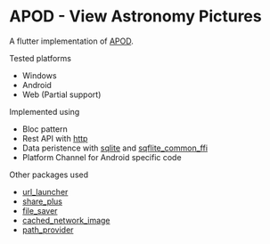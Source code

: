 # APOD - View Astronomy Pictures

A flutter implementation of [APOD](https://github.com/gabriel-rajadurai/APOD).

Tested platforms
  * Windows
  * Android
  * Web (Partial support)

Implemented using
  * Bloc pattern
  * Rest API with [http](https://pub.dev/packages/http)
  * Data peristence with [sqlite](https://pub.dev/packages/sqflite) and [sqflite_common_ffi](https://pub.dev/packages/sqflite_common_ffi)
  * Platform Channel for Android specific code

Other packages used
  * [url_launcher](https://pub.dev/packages/url_launcher)
  * [share_plus](https://pub.dev/packages/share_plus)
  * [file_saver](https://pub.dev/packages/file_saver)
  * [cached_network_image](https://pub.dev/packages/cached_network_image)
  * [path_provider](https://pub.dev/packages/path_provider)

